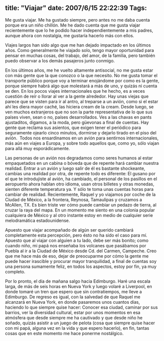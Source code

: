title: "Viajar"
date: 2007/6/15 22:22:39
Tags: 
---
<p>Me gusta viajar. Me ha gustado siempre, pero antes no me daba cuenta porque era un niño chillón. Me he dado cuenta que me gusta viajar recientemente que lo he podido hacer independientemente a mis padres, aunque ahora con nostalgia, me gustaría hacerlo más con ellos.</p>

<p>Viajes largos han sido algo que me han dejado impactado en los últimos años. Como generalmente he viajado solo, tengo mayor oportunidad para pensar en muchas cosas, del trabajo, del amor, de la familia, pero también puedo observar a los demás pasajeros junto conmigo.</p>

<p>En los últimos años, me he vuelto altamente antisocial, no me gusta estar con más gente que la que conozco o la que necesito. No me gusta tomar el transporte público porque voy a terminar enojándome por como es la gente, porque siempre habrá algo que molestará a más de uno, y quizás ni cuenta se den. En los pocos viajes internacionales que he hecho, es a veces cuestión de reír o llorar al ver a la gente alrededor. Hay unas viejas que parece que se visten para ir al antro, al treparse a un avión, como si el estar ahí les diera mayor caché, las hiciera cream de la cream. Desde luego, se ven muchos extranjeros que no son la parte representativa de lo que sus países viven, sean o no, países desarrollados. Ves a las chavas en pants ajustaditos, digamos, a la moda, pero güevonas a final de cuentas. Hay gente que reclama sus asientos, que exigen tener el periódico para seguramente ojearlo cinco minutos, dormirse y dejarlo tirado en el piso del avión.  Todos nos ensardinamos en un avión para sentirnos internacionales, más aún en viajes a Europa, y sobre todo aquellos que, como yo, sólo viajan para allá muy esporádicamente.</p>

<p>Las personas de un avión nos degradamos como seres humanos al estar empaquetados en un cabina o bóveda que de repente hará cambiar nuestra realidad. Entrar a un avión y luego salir de él es bastante shockeante, cambias una realidad por otra, de repente todo es diferente: El gusano por el que te introdujiste al avión, ha cambiado, el personal de los pasillos en el aeropuerto ahora hablan otro idioma, usan otros billetes y otras monedas, sienten diferente temperatura ya. Y sólo te toma unas cuentas horas para cambiar de realidad. Recientemente, Raquel y yo viajamos por coche de la Ciudad de México, a la frontera, Reynosa, Tamaulipas y cruzamos a McAllen, TX. Es bien triste ver cómo puede cambiar un pedazo de tierra, al cruzar la raya del mapa. En un momento me siento en una colonia popular cualquiera de México y al otro instante estoy en medio de cualquier serie melodramática estadounidense.</p>

<p>Apuesto que viajar acompañado de algún ser querido cambiará completamente esta percepción, pero ésto no ha sido el caso para mí. Apuesto que al viajar con alguien a tu lado, debe ser más bonito; como cuando niño, mi papá nos enseñaba los volcanes que pasábamos por Puebla al ir a la Ciudad de México desde Cd. del Carmen, Campeche. Creo que me hace más de eso, dejar de preocuparme por cómo la gente me puede hacer irascible y procurar mayor tranquilidad, a final de cuentas soy una persona sumamente feliz, en todos los aspectos, estoy por fin, ya muy completo.</p>

<p>Por lo pronto, el día de mañana salgo hacia Edimburgo. Haré una escala larga, de más de seis horas en Nueva York y luego volaré a Liverpool, en donde tomaré un tren que espero que sin contratiempos, me lleve a Edimburgo. De regreso es igual, con la salvedad de que Raquel me alcanzará en Nueva York, en donde pasaremos unos cuantos días, haciendo lo que siempre quise hacer: Conocer esa ciudad, caminar por sus barrios, ver la diversidad cultural, estar por unos momentos en esa atmósfera que desde siempre me ha cautivado y que desde niño he soñado, quizás asistir a un juego de pelota (cosa que siempre quise hacer con mi papá, alguna vez en la vida y que espero hacerlo), en fin, tantas cosas que en este momento me hace ponerme nostálgico.</p>
